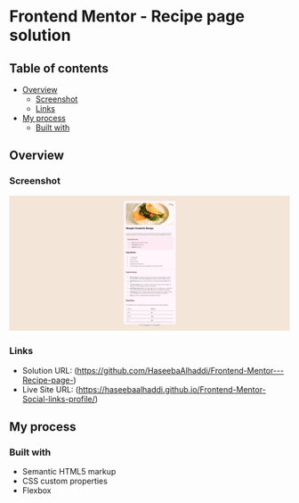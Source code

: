 # Frontend Mentor - Recipe page solution
## Table of contents

- [Overview](#overview)
  - [Screenshot](#screenshot)
  - [Links](#links)
- [My process](#my-process)
  - [Built with](#built-with)

## Overview

### Screenshot

![](./screenshot.jpg)

### Links

- Solution URL: (https://github.com/HaseebaAlhaddi/Frontend-Mentor---Recipe-page-)
- Live Site URL: (https://haseebaalhaddi.github.io/Frontend-Mentor-Social-links-profile/)

## My process

### Built with

- Semantic HTML5 markup
- CSS custom properties
- Flexbox

